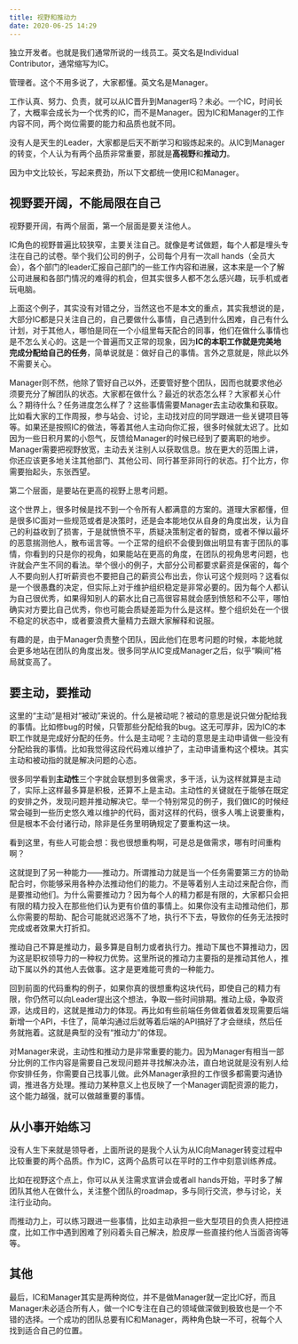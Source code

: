 ```yaml
---
title: 视野和推动力
date: 2020-06-25 14:29
---
```


独立开发者。也就是我们通常所说的一线员工。英文名是Individual Contributor，通常缩写为IC。

管理者。这个不用多说了，大家都懂。英文名是Manager。

工作认真、努力、负责，就可以从IC晋升到Manager吗？未必。一个IC，时间长了，大概率会成长为一个优秀的IC，而不是Manager。因为IC和Manager的工作内容不同，两个岗位需要的能力和品质也就不同。

没有人是天生的Leader，大家都是后天不断学习和锻炼起来的。从IC到Manager的转变，个人认为有两个品质非常重要，那就是**高视野**和**推动力**。

因为中文比较长，写起来费劲，所以下文都统一使用IC和Manager。

## 视野要开阔，不能局限在自己

视野要开阔，有两个层面，第一个层面是要关注他人。

IC角色的视野普遍比较狭窄，主要关注自己。就像是考试做题，每个人都是埋头专注在自己的试卷。举个我们公司的例子，公司每个月有一次all hands（全员大会），各个部门的leader汇报自己部门的一些工作内容和进展，这本来是一个了解公司进展和各部门情况的难得的机会，但其实很多人都不怎么感兴趣，玩手机或者玩电脑。

上面这个例子，其实没有对错之分，当然这也不是本文的重点，其实我想说的是，大部分IC都是只关注自己的，自己要做什么事情，自己遇到什么困难，自己有什么计划，对于其他人，哪怕是同在一个小组里每天配合的同事，他们在做什么事情也是不怎么关心的。这是一个普遍而又正常的现象，因为**IC的本职工作就是完美地完成分配给自己的任务**，简单说就是：做好自己的事情。言外之意就是，除此以外不需要关心。

Manager则不然，他除了管好自己以外，还要管好整个团队，因而也就要求他必须要充分了解团队的状态。大家都在做什么？最近的状态怎么样？大家都关心什么？期待什么？任务进度怎么样了？这些事情需要Manager去主动收集和获取。比如看大家的工作周报，参与站会、讨论，主动找对应的同学跟进一些关键项目等等。如果还是按照IC的做法，等着其他人主动向你汇报，很多时候就太迟了。比如因为一些日积月累的小怨气，反馈给Manager的时候已经到了要离职的地步。Manager需要把视野放宽，主动去关注别人以获取信息。放在更大的范围上讲，你还应该更多地关注其他部门、其他公司、同行甚至非同行的状态。打个比方，你需要抬起头，东张西望。

第二个层面，是要站在更高的视野上思考问题。

这个世界上，很多时候是找不到一个令所有人都满意的方案的。道理大家都懂，但是很多IC面对一些规范或者是决策时，还是会本能地仅从自身的角度出发，认为自己的利益收到了损害，于是就愤愤不平，质疑决策制定者的智商，或者不惮以最坏的恶意揣测他人，散布谣言等。一个正常的组织不会傻到做出明显有害于团队的事情，你看到的只是你的视角，如果能站在更高的角度，在团队的视角思考问题，也许就会产生不同的看法。举个很小的例子，大部分公司都要求薪资是保密的，每个人不要向别人打听薪资也不要把自己的薪资公布出去，你认可这个规则吗？这看似是一个很愚蠢的决定，但实际上对于维护组织稳定是非常必要的。因为每个人都认为自己很优秀，如果得知别人的薪水比自己高很容易就会感到愤怒和不公平，哪怕确实对方要比自己优秀，你也可能会质疑差距为什么是这样。整个组织处在一个很不稳定的状态中，或者要浪费大量精力去跟大家解释和说服。

有趣的是，由于Manager负责整个团队，因此他们在思考问题的时候，本能地就会更多地站在团队的角度出发。很多同学从IC变成Manager之后，似乎“瞬间”格局就变高了。

## 要主动，要推动

这里的“主动”是相对“被动”来说的。什么是被动呢？被动的意思是说只做分配给我的事情。比如修bug的时候，只管那些分配给我的bug。这无可厚非，因为IC的本职工作就是完成好分配的任务。什么是主动呢？主动的意思是主动申请做一些没有分配给我的事情。比如我觉得这段代码难以维护了，主动申请重构这个模块。其实主动和被动指的就是解决问题的心态。

很多同学看到**主动性**三个字就会联想到多做需求，多干活，认为这样就算是主动了，实际上这样最多算是积极，还算不上是主动。主动性的关键就在于能够在既定的安排之外，发现问题并推动解决它。举一个特别常见的例子，我们做IC的时候经常会碰到一些历史悠久难以维护的代码，面对这样的代码，很多人嘴上说要重构，但是根本不会付诸行动，除非是任务里明确规定了要重构这一块。

看到这里，有些人可能会想：我也很想重构啊，可是总是做需求，哪有时间重构啊？

这就提到了另一种能力——推动力。所谓推动力就是当一个任务需要第三方的协助配合时，你能够采用各种办法推动他们的能力。不是等着别人主动过来配合你，而是要推动他们。为什么需要推动力？因为每个人的精力都是有限的，大家都只会把有限的精力投入在那些他们认为更有价值的事情上。如果你没有主动推动他们，那么你需要的帮助、配合可能就迟迟落不了地，执行不下去，导致你的任务无法按时完成或者效果大打折扣。

推动自己不算是推动力，最多算是自制力或者执行力。推动下属也不算推动力，因为这是职权领导力的一种权力优势。这里所说的推动力主要指的是推动其他人，推动下属以外的其他人去做事。这才是更难能可贵的一种能力。

回到前面的代码重构的例子，如果你真的很想重构这块代码，即使自己的精力有限，你仍然可以向Leader提出这个想法，争取一些时间排期。推动上级，争取资源，达成目的，这就是推动力的体现。再比如有些前端任务做着做着发现需要后端新增一个API，卡住了，简单沟通过后就等着后端的API搞好了才会继续，然后任务就拖着。这就是典型的没有“推动力”的体现。

对Manager来说，主动性和推动力是非常重要的能力。因为Manager有相当一部分比例的工作内容是需要自己发现问题并寻找解决办法，直白地说就是没有别人给你安排任务，你需要自己找事儿做。此外Manager承担的工作很多都需要沟通协调，推进各方处理。推动力某种意义上也反映了一个Manager调配资源的能力，这个能力越强，就可以做越重要的事情。

## 从小事开始练习

没有人生下来就是领导者，上面所说的是我个人认为从IC向Manager转变过程中比较重要的两个品质。作为IC，这两个品质可以在平时的工作中刻意训练养成。

比如在视野这个点上，你可以从关注需求宣讲会或者all hands开始，平时多了解团队其他人在做什么，关注整个团队的roadmap，多与同行交流，参与讨论，关注行业动向。

而推动力上，可以练习跟进一些事情，比如主动承担一些大型项目的负责人把控进度，比如工作中遇到困难了别闷着头自己解决，脸皮厚一些直接约他人当面咨询等等。

## 其他

最后，IC和Manager其实是两种岗位，并不是做Manager就一定比IC好，而且Manager未必适合所有人，做一个IC专注在自己的领域做深做到极致也是一个不错的选择。一个成功的团队总要有IC和Manager，两种角色缺一不可，祝每个人找到适合自己的位置。
